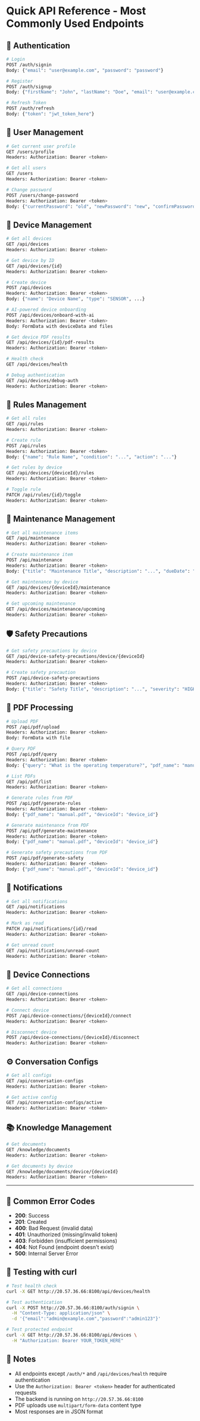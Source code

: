 # Quick API Reference - Most Commonly Used Endpoints

## 🔐 Authentication
```bash
# Login
POST /auth/signin
Body: {"email": "user@example.com", "password": "password"}

# Register
POST /auth/signup
Body: {"firstName": "John", "lastName": "Doe", "email": "user@example.com", "password": "password", "role": "USER"}

# Refresh Token
POST /auth/refresh
Body: {"token": "jwt_token_here"}
```

## 👥 User Management
```bash
# Get current user profile
GET /users/profile
Headers: Authorization: Bearer <token>

# Get all users
GET /users
Headers: Authorization: Bearer <token>

# Change password
POST /users/change-password
Headers: Authorization: Bearer <token>
Body: {"currentPassword": "old", "newPassword": "new", "confirmPassword": "new"}
```

## 📱 Device Management
```bash
# Get all devices
GET /api/devices
Headers: Authorization: Bearer <token>

# Get device by ID
GET /api/devices/{id}
Headers: Authorization: Bearer <token>

# Create device
POST /api/devices
Headers: Authorization: Bearer <token>
Body: {"name": "Device Name", "type": "SENSOR", ...}

# AI-powered device onboarding
POST /api/devices/onboard-with-ai
Headers: Authorization: Bearer <token>
Body: FormData with deviceData and files

# Get device PDF results
GET /api/devices/{id}/pdf-results
Headers: Authorization: Bearer <token>

# Health check
GET /api/devices/health

# Debug authentication
GET /api/devices/debug-auth
Headers: Authorization: Bearer <token>
```

## 🔧 Rules Management
```bash
# Get all rules
GET /api/rules
Headers: Authorization: Bearer <token>

# Create rule
POST /api/rules
Headers: Authorization: Bearer <token>
Body: {"name": "Rule Name", "condition": "...", "action": "..."}

# Get rules by device
GET /api/devices/{deviceId}/rules
Headers: Authorization: Bearer <token>

# Toggle rule
PATCH /api/rules/{id}/toggle
Headers: Authorization: Bearer <token>
```

## 🔧 Maintenance Management
```bash
# Get all maintenance items
GET /api/maintenance
Headers: Authorization: Bearer <token>

# Create maintenance item
POST /api/maintenance
Headers: Authorization: Bearer <token>
Body: {"title": "Maintenance Title", "description": "...", "dueDate": "2024-01-01"}

# Get maintenance by device
GET /api/devices/{deviceId}/maintenance
Headers: Authorization: Bearer <token>

# Get upcoming maintenance
GET /api/devices/maintenance/upcoming
Headers: Authorization: Bearer <token>
```

## 🛡️ Safety Precautions
```bash
# Get safety precautions by device
GET /api/device-safety-precautions/device/{deviceId}
Headers: Authorization: Bearer <token>

# Create safety precaution
POST /api/device-safety-precautions
Headers: Authorization: Bearer <token>
Body: {"title": "Safety Title", "description": "...", "severity": "HIGH"}
```

## 📄 PDF Processing
```bash
# Upload PDF
POST /api/pdf/upload
Headers: Authorization: Bearer <token>
Body: FormData with file

# Query PDF
POST /api/pdf/query
Headers: Authorization: Bearer <token>
Body: {"query": "What is the operating temperature?", "pdf_name": "manual.pdf"}

# List PDFs
GET /api/pdf/list
Headers: Authorization: Bearer <token>

# Generate rules from PDF
POST /api/pdf/generate-rules
Headers: Authorization: Bearer <token>
Body: {"pdf_name": "manual.pdf", "deviceId": "device_id"}

# Generate maintenance from PDF
POST /api/pdf/generate-maintenance
Headers: Authorization: Bearer <token>
Body: {"pdf_name": "manual.pdf", "deviceId": "device_id"}

# Generate safety precautions from PDF
POST /api/pdf/generate-safety
Headers: Authorization: Bearer <token>
Body: {"pdf_name": "manual.pdf", "deviceId": "device_id"}
```

## 🔔 Notifications
```bash
# Get all notifications
GET /api/notifications
Headers: Authorization: Bearer <token>

# Mark as read
PATCH /api/notifications/{id}/read
Headers: Authorization: Bearer <token>

# Get unread count
GET /api/notifications/unread-count
Headers: Authorization: Bearer <token>
```

## 🔗 Device Connections
```bash
# Get all connections
GET /api/device-connections
Headers: Authorization: Bearer <token>

# Connect device
POST /api/device-connections/{deviceId}/connect
Headers: Authorization: Bearer <token>

# Disconnect device
POST /api/device-connections/{deviceId}/disconnect
Headers: Authorization: Bearer <token>
```

## ⚙️ Conversation Configs
```bash
# Get all configs
GET /api/conversation-configs
Headers: Authorization: Bearer <token>

# Get active config
GET /api/conversation-configs/active
Headers: Authorization: Bearer <token>
```

## 📚 Knowledge Management
```bash
# Get documents
GET /knowledge/documents
Headers: Authorization: Bearer <token>

# Get documents by device
GET /knowledge/documents/device/{deviceId}
Headers: Authorization: Bearer <token>
```

---

## 🚨 Common Error Codes

- **200**: Success
- **201**: Created
- **400**: Bad Request (invalid data)
- **401**: Unauthorized (missing/invalid token)
- **403**: Forbidden (insufficient permissions)
- **404**: Not Found (endpoint doesn't exist)
- **500**: Internal Server Error

## 🔧 Testing with curl

```bash
# Test health check
curl -X GET http://20.57.36.66:8100/api/devices/health

# Test authentication
curl -X POST http://20.57.36.66:8100/auth/signin \
  -H "Content-Type: application/json" \
  -d '{"email":"admin@example.com","password":"admin123"}'

# Test protected endpoint
curl -X GET http://20.57.36.66:8100/api/devices \
  -H "Authorization: Bearer YOUR_TOKEN_HERE"
```

## 📝 Notes

- All endpoints except `/auth/*` and `/api/devices/health` require authentication
- Use the `Authorization: Bearer <token>` header for authenticated requests
- The backend is running on `http://20.57.36.66:8100`
- PDF uploads use `multipart/form-data` content type
- Most responses are in JSON format
